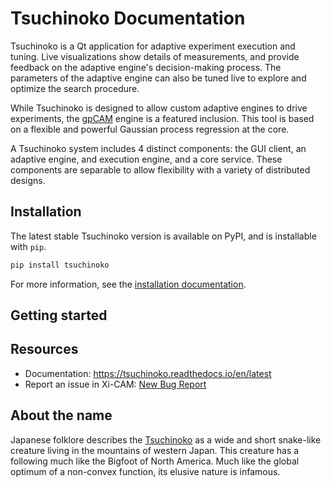 # Tsuchinoko Documentation

Tsuchinoko is a Qt application for adaptive experiment execution and tuning. Live visualizations show details of
measurements, and provide feedback on the adaptive engine's decision-making process. The parameters of the adaptive
engine can also be tuned live to explore and optimize the search procedure.

While Tsuchinoko is designed to allow custom adaptive engines to drive experiments, the
[gpCAM](https://gpcam.readthedocs.io/en/latest/) engine is a featured inclusion. This tool is based on a flexible and
powerful Gaussian process regression at the core.

A Tsuchinoko system includes 4 distinct components: the GUI client, an adaptive engine, and execution engine, and a
core service. These components are separable to allow flexibility with a variety of distributed designs.

## Installation

The latest stable Tsuchinoko version is available on PyPI, and is installable with `pip`.

```bash
pip install tsuchinoko
```

For more information, see the [installation documentation](https://xi-cam.readthedocs.io/en/latest/quickstart.html).

## Getting started

## Resources

* Documentation: https://tsuchinoko.readthedocs.io/en/latest
* Report an issue in Xi-CAM: [New Bug Report](https://github.com/lbl-camera/tsuchinoko/issues/new?labels=bug)

## About the name

Japanese folklore describes the [Tsuchinoko](https://cryptidz.fandom.com/wiki/Tsuchinoko) as a wide and short snake-like creature living in the mountains of western
Japan. This creature has a following much like the Bigfoot of North America. Much like the global optimum of a
non-convex function, its elusive nature is infamous.